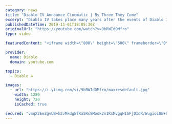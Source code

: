 ```yaml
---
category: news
title: "Diablo IV Announce Cinematic | By Three They Come"
excerpt: "Diablo IV takes place many years after the events of Diablo III, after millions have been slaughtered by the actions of the High Heavens and Burning Hells alike."
publishedDateTime: 2019-11-01T18:05:30Z
originalUrl: "https://youtube.com/watch?v=9bRWIdOMfro"
type: video

featuredContent: "<iframe width=\"800\" height=\"500\" frameborder=\"0\" src=\"https://www.youtube.com/embed/9bRWIdOMfro\" allow=\"accelerometer; autoplay; encrypted-media; gyroscope; picture-in-picture\" allowfullscreen></iframe>"

provider:
  name: Diablo
  domain: youtube.com

topics:
  - Diablo 4

images:
  - url: "https://i.ytimg.com/vi/9bRWIdOMfro/maxresdefault.jpg"
    width: 1280
    height: 720
    isCached: true

secured: "vmqX2EeZgvUB+k2vMkdgWlRa5Rs8Mook2n1KsMvgqH1SFjDIdR/Wugioi0W+UVJgj94sBQgeTcYWW1SlTcG5C0OwvKncfXQjAU61rlq0Ax0i6kNccLR346tbC4iJ1cgeNjvJ18T+Rmss7ZrLBccScjBw/DJj+RUoQnD4bUwl9/oO0S0//4DeJTcX3geIZAgtiNA8nHoBZevKi0l9Xs3PPZZkLzrbZZHQQf9NZeDF/bO/uVca1LK1pj/MrppxwhJhOqyGJAMrI2S76zJqevNbXH9OPk2nLzbBM30uCodSt6kyQ4ZfqoagtCwjttfALXLFl1KyOAAI9WP+J3ZfI1TZl1W1GLEAWb6Cg01FQlsZwppSWTATpiBCRhOqJ+Hyqh0jWsb3Pv8TB+HDUnOgtU5yH1qj8FOXOCiUrAPo4fy6C4hck26GJQcCkxgyOd32uuvk;Skj1JmQ96/wmpI1soWtr9Q=="
---
```


